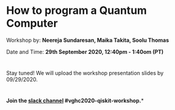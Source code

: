 # How to program a Quantum Computer
Workshop by: **Neereja Sundaresan, Maika Takita, Soolu Thomas**

Date and Time: **29th September 2020, 12:40pm - 1:40om (PT)**

#

Stay tuned! We will upload the workshop presentation slides by 09/29/2020.

#

**Join the [slack channel](https://ibm.co/joinqiskitslack) #vghc2020-qiskit-workshop.***
